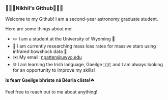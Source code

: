 ### 🦧🦍🦜Nikhil's Github🦜🦍🦧

Welcome to my Github! I am a second-year astronomy graduate student.

Here are some things about me:

- ✏️ I am a student at the University of Wyoming 🤠
- 🔭 I am currently researching mass loss rates for massive stars using infrared bowshock data 🌟
- ✉️ My email: npatten@uwyo.edu
- 🌐 I am learning the Irish language, Gaeilge 🇮🇪 and I am always looking for an opportunity to improve my skills!

**Is fearr Gaeilge bhriste ná Béarla cliste!**☘️

Feel free to reach out to me about anything!
